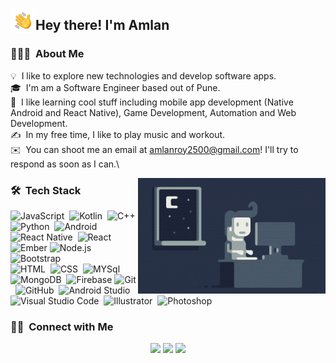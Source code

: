 <img alt="Night Coding" src="./assets/Hand%20Wave.gif" width='40' align="left"/><h2>Hey there! I'm Amlan</h2>

<!-- ## 👋 &nbsp;Hey there! I'm Amlan -->

### 👨🏻‍💻 &nbsp;About Me

💡 &nbsp;I like to explore new technologies and develop software apps.\
🎓 &nbsp;I'm am a Software Engineer based out of Pune.\
🌱 &nbsp;I like learning cool stuff including mobile app development (Native Android and React Native), Game Development, Automation and Web Development.\
✍️ &nbsp;In my free time, I like to play music and workout.\
✉️ &nbsp;You can shoot me an email at amlanroy2500@gmail.com! I'll try to respond as soon as I can.\

<img alt="Night Coding" src="./assets/Night-Coding.gif" align="right"/>

### 🛠 &nbsp;Tech Stack

![JavaScript](https://img.shields.io/badge/-JavaScript-05122A?style=flat&logo=javascript)&nbsp;
![Kotlin](https://img.shields.io/badge/Kotlin-0095D5?&style=for-the-badge&logo=kotlin&logoColor=white)&nbsp;
![C++](https://img.shields.io/badge/-C++-05122A?style=flat&logo=C%2B%2B&logoColor=00599C)&nbsp;
![Python](https://img.shields.io/badge/-Python-05122A?style=flat&logo=python)&nbsp;
![Android](https://img.shields.io/badge/Android-3DDC84?style=for-the-badge&logo=android&logoColor=white)&nbsp;
![React Native](https://img.shields.io/badge/React_Native-20232A?style=for-the-badge&logo=react&logoColor=61DAFB)&nbsp;
![React](https://img.shields.io/badge/-React-05122A?style=flat&logo=react)&nbsp;
![Ember](https://img.shields.io/badge/ember-1C1E24?style=for-the-badge&logo=ember.js&logoColor=#D04A37)
![Node.js](https://img.shields.io/badge/-Node.js-05122A?style=flat&logo=node.js)&nbsp;
![Bootstrap](https://img.shields.io/badge/-Bootstrap-05122A?style=flat&logo=bootstrap&logoColor=563D7C)\
![HTML](https://img.shields.io/badge/-HTML-05122A?style=flat&logo=HTML5)&nbsp;
![CSS](https://img.shields.io/badge/-CSS-05122A?style=flat&logo=CSS3&logoColor=1572B6)&nbsp;
![MYSql](https://img.shields.io/badge/MySQL-00000F?style=for-the-badge&logo=mysql&logoColor=white)&nbsp;
![MongoDB](https://img.shields.io/badge/MongoDB-4EA94B?style=for-the-badge&logo=mongodb&logoColor=white)&nbsp;
![Firebase](https://img.shields.io/badge/firebase-%23039BE5.svg?style=for-the-badge&logo=firebase)
![Git](https://img.shields.io/badge/-Git-05122A?style=flat&logo=git)&nbsp;
![GitHub](https://img.shields.io/badge/-GitHub-05122A?style=flat&logo=github)&nbsp;
![Android Studio](https://img.shields.io/badge/Android%20Studio-3DDC84.svg?style=for-the-badge&logo=android-studio&logoColor=white)
![Visual Studio Code](https://img.shields.io/badge/-Visual%20Studio%20Code-05122A?style=flat&logo=visual-studio-code&logoColor=007ACC)&nbsp;
![Illustrator](https://img.shields.io/badge/-Illustrator-05122A?style=flat&logo=adobe-illustrator)&nbsp;
![Photoshop](https://img.shields.io/badge/-Photoshop-05122A?style=flat&logo=adobe-photoshop)&nbsp;

### 🤝🏻 &nbsp;Connect with Me

<p align="center">
<a href="https://www.linkedin.com/in/amlan-roy-2a0344192/"><img src="https://img.shields.io/badge/-Amlan%20Roy-0077B5?style=flat&logo=Linkedin&logoColor=white"/></a>
<a href="mailto:amlanroy2500@gmail.com"><img src="https://img.shields.io/badge/-amlanroy2500@gmail.com-D14836?style=flat&logo=Gmail&logoColor=white"/></a>
<a href="https://twitter.com/_royamlan_"><img src="https://img.shields.io/badge/_royamlan_-%231DA1F2.svg?style=for-the-badge&logo=Twitter&logoColor=white"/></a>
  
</p>
